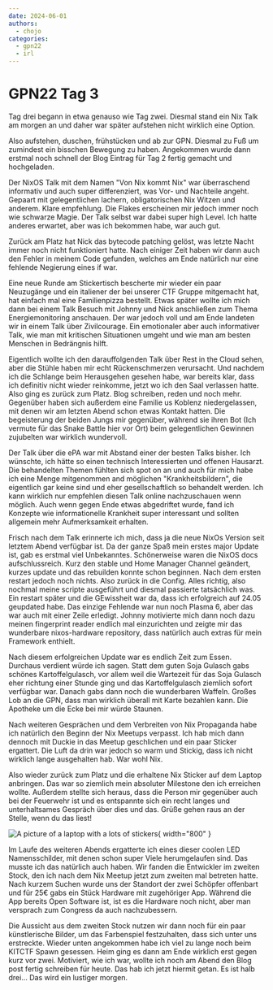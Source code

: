 ```yaml
---
date: 2024-06-01
authors:
  - chojo  
categories:
  - gpn22
  - irl
---
```


# GPN22 Tag 3

Tag drei begann in etwa genauso wie Tag zwei. Diesmal stand ein Nix Talk am morgen an und daher war später aufstehen nicht wirklich eine Option.

Also aufstehen, duschen, frühstücken und ab zur GPN. Diesmal zu Fuß um zumindest ein bisschen Bewegung zu haben. Angekommen wurde dann erstmal noch schnell der Blog Eintrag für Tag 2 fertig gemacht und hochgeladen.

Der NixOS Talk mit dem Namen "Von Nix kommt Nix" war überraschend informativ und auch super differenziert, was Vor- und Nachteile angeht. Gepaart mit gelegentlichen lachern, obligatorischen Nix Witzen und anderem. Klare empfehlung. Die Flakes erscheinen mir jedoch immer noch wie schwarze Magie. Der Talk selbst war dabei super high Level. Ich hatte anderes erwartet, aber was ich bekommen habe, war auch gut.

Zurück am Platz hat Nick das bytecode patching gelöst, was letzte Nacht immer noch nicht funktioniert hatte. Nach einiger Zeit haben wir dann auch den Fehler in meinem Code gefunden, welches am Ende natürlich nur eine fehlende Negierung eines if war.

Eine neue Runde am Stickertisch bescherte mir wieder ein paar Neuzugänge und ein italiener der bei unserer CTF Gruppe mitgemacht hat, hat einfach mal eine Familienpizza bestellt. Etwas später wollte ich mich dann bei einem Talk Besuch mit Johnny und Nick anschließen zum Thema Energiemonitoring anschauen. Der war jedoch voll und am Ende landeten wir in einem Talk über Zivilcourage. Ein emotionaler aber auch informativer Talk, wie man mit kritischen Situationen umgeht und wie man am besten Menschen in Bedrängnis hilft.

Eigentlich wollte ich den darauffolgenden Talk über Rest in the Cloud sehen, aber die Stühle haben mir echt Rückenschmerzen verursacht. Und nachdem ich die Schlange beim Herausgehen gesehen habe, war bereits klar, dass ich definitiv nicht wieder reinkomme, jetzt wo ich den Saal verlassen hatte. Also ging es zurück zum Platz. Blog schreiben, reden und noch mehr. Gegenüber haben sich außerdem eine Familie us Koblenz niedergelassen, mit denen wir am letzten Abend schon etwas Kontakt hatten. Die begeisterung der beiden Jungs mir gegenüber, während sie ihren Bot (Ich vermute für das Snake Battle hier vor Ort) beim gelegentlichen Gewinnen zujubelten war wirklich wundervoll.

Der Talk über die ePA war mit Abstand einer der besten Talks bisher. Ich wünschte, ich hätte so einen technisch Interessierten und offenen Hausarzt. Die behandelten Themen fühlten sich spot on an und auch für mich habe ich eine Menge mitgenommen and möglichen "Krankheitsbildern", die eigentlich gar keine sind und eher gesellschaftlich so behandelt werden. Ich kann wirklich nur empfehlen diesen Talk online nachzuschauen wenn möglich. Auch wenn gegen Ende etwas abgedriftet wurde, fand ich Konzepte wie informationelle Krankheit super interessant und sollten allgemein mehr Aufmerksamkeit erhalten.

Frisch nach dem Talk erinnerte ich mich, dass ja die neue NixOs Version seit letztem Abend verfügbar ist. Da der ganze Spaß mein erstes major Update ist, gab es erstmal viel Unbekanntes. Schönerweise waren die NixOS docs aufschlussreich. Kurz den stable und Home Manager Channel geändert, kurzes update und das rebuilden konnte schon beginnen. Nach dem ersten restart jedoch noch nichts. Also zurück in die Config. Alles richtig, also nochmal meine scripte ausgeführt und diesmal passierte tatsächlich was. Ein restart später und die GEwissheit war da, dass ich erfolgreich auf 24.05 geupdated habe. Das einzige Fehlende war nun noch Plasma 6, aber das war auch mit einer Zeile erledigt. Johnny motivierte mich dann noch dazu meinen fingerprint reader endlich mal einzurichten und zeigte mir das wunderbare nixos-hardware repository, dass natürlich auch extras für mein Framework enthielt. 

Nach diesem erfolgreichen Update war es endlich Zeit zum Essen. Durchaus verdient würde ich sagen. Statt dem guten Soja Gulasch gabs schönes Kartoffelgulasch, vor allem weil die Wartezeit für das Soja Gulasch eher richtung einer Stunde ging und das Kartoffelgulasch ziemlich sofort verfügbar war. Danach gabs dann noch die wunderbaren Waffeln. Großes Lob an die GPN, dass man wirklich überall mit Karte bezahlen kann. Die Apotheke um die Ecke bei mir würde Staunen.

Nach weiteren Gesprächen und dem Verbreiten von Nix Propaganda habe ich natürlich den Beginn der Nix Meetups verpasst. Ich hab mich dann dennoch mit Duckie in das Meetup geschlichen und ein paar Sticker ergattert. Die Luft da drin war jedoch so warm und Stickig, dass ich nicht wirklich lange ausgehalten hab. War wohl Nix.

Also wieder zurück zum Platz und die erhaltene Nix Sticker auf dem Laptop anbringen. Das war so ziemlich mein absoluter Milestone den ich erreichen wollte. Außerdem stellte sich heraus, dass die Person mir gegenüber auch bei der Feuerwehr ist und es entspannte sich ein recht langes und unterhaltsames Gespräch über dies und das. Grüße gehen raus an der Stelle, wenn du das liest!

![A picture of a laptop with a lots of stickers](/assets/images/gpn22_laptop_day_3.jpg){ width="800" }

Im Laufe des weiteren Abends ergatterte ich eines dieser coolen LED Namensschilder, mit denen schon super Viele herumgelaufen sind. Das musste ich das natürlich auch haben. Wir fanden die Entwickler im zweiten Stock, den ich nach dem Nix Meetup jetzt zum zweiten mal betreten hatte. Nach kurzem Suchen wurde uns der Standort der zwei Schöpfer offenbart und für 25€ gabs ein Stück Hardware mit zugehöriger App. Während die App bereits Open Software ist, ist es die Hardware noch nicht, aber man versprach zum Congress da auch nachzubessern.

Die Aussicht aus dem zweiten Stock nutzen wir dann noch für ein paar künstlerische Bilder, um das Farbenspiel festzuhalten, dass sich unter uns erstreckte. Wieder unten angekommen habe ich viel zu lange noch beim KITCTF Spawn gesessen. Heim ging es dann am Ende wirklich erst gegen kurz vor zwei. Motiviert, wie ich war, wollte ich noch am Abend den Blog post fertig schreiben für heute. Das hab ich jetzt hiermit getan. Es ist halb drei... Das wird ein lustiger morgen.


